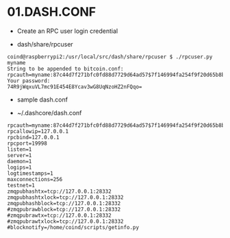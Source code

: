 01.DASH.CONF
======================
* Create an RPC user login credential
- dash/share/rpcuser
```
coind@raspberrypi2:/usr/local/src/dash/share/rpcuser $ ./rpcuser.py myname
String to be appended to bitcoin.conf:
rpcauth=myname:87c44d7f271bfc0fd88d7729d64ad57$7f146994fa254f9f20d65b8b384e86e842c9c59d1f0d7d2dbef8f2735fc49242
Your password:
74R9jWqxuVL7mc91E454E8Ycav3wG8UqNzoHZ2nFQqo=

```

* sample dash.conf
- ~/.dashcore/dash.conf
```
rpcauth=myname:87c44d7f271bfc0fd88d7729d64ad57$7f146994fa254f9f20d65b8b384e86e842c9c59d1f0d7d2dbef8f2735fc49242
rpcallowip=127.0.0.1
rpcbind=127.0.0.1
rpcport=19998
listen=1
server=1
daemon=1
logips=1
logtimestamps=1
maxconnections=256
testnet=1
zmqpubhashtx=tcp://127.0.0.1:28332
zmqpubhashtxlock=tcp://127.0.0.1:28332
zmqpubhashblock=tcp://127.0.0.1:28332
#zmqpubrawblock=tcp://127.0.0.1:28332
#zmqpubrawtx=tcp://127.0.0.1:28332
#zmqpubrawtxlock=tcp://127.0.0.1:28332
#blocknotify=/home/coind/scripts/getinfo.py 
```